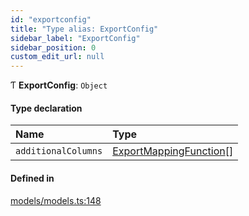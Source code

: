 ```yaml
---
id: "exportconfig"
title: "Type alias: ExportConfig"
sidebar_label: "ExportConfig"
sidebar_position: 0
custom_edit_url: null
---
```


Ƭ **ExportConfig**: `Object`

#### Type declaration

| Name | Type |
| :------ | :------ |
| `additionalColumns` | [ExportMappingFunction](exportmappingfunction.md)[] |

#### Defined in

[models/models.ts:148](https://github.com/Camberi/firecms/blob/42dd384/src/models/models.ts#L148)
